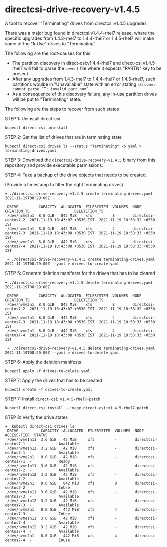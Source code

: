# directcsi-drive-recovery-v1.4.5
A tool to recover "Terminating" drives from directcsi:v1.4.5 upgrades

There was a major bug found in directcsi:v1.4.4-rhel7 release, where the specific upgrades from 1.4.3-rhel7 to 1.4.4-rhel7 or 1.4.5-rhel7 will make some of the "InUse" drives to "Terminating"

The following are the root-causes for this

- The partition discovery in direct-csi:v1.4.4-rhel7 and direct-csi:v1.4.5-rhel7 will fail to parse the `uevent` file where it expects "PARTN" key to be present.
- After any upgrades from 1.4.3-rhel7 to 1.4.4-rhel7 or 1.4.5-rhel7, such partitions woulbe in "Unavailable" state with an error stating `strconv: cannot parse “”: invalid part num”`
- As a consequence of this discovery failure, any in-use partition drives will be put to "Terminating" state.

The following are the steps to recover from such states

STEP 1: Uninstall direct-csi 

```
kubectl direct-csi uninstall
```

STEP 2: Get the list of drives that are in terminating state

```
kubectl direct-csi drives ls --status "Terminating" -o yaml > terminating-drives.yaml
```

STEP 3: Download the `directcsi-drive-recovery-v1.4.5` binary from this repository and provide executable permissions.

STEP 4: Take a backup of the drive objects that needs to be created. 

(Provide a timestamp to filter the right terminating drives)

```
➜ ./directcsi-drive-recovery-v1.4.5 create terminating-drives.yaml 2021-11-19T08:29:00Z 

 DRIVE         CAPACITY  ALLOCATED  FILESYSTEM  VOLUMES  NODE                 CREATION_TS                    DELETETION_TS                   
 /dev/nvme2n1  8.0 GiB   842 MiB    xfs         8        directcsi-centos7-2  2021-11-19 18:43:07 +0530 IST  2021-11-19 18:58:32 +0530 IST   
 /dev/nvme2n1  8.0 GiB   442 MiB    xfs         4        directcsi-centos7-3  2021-11-19 18:43:08 +0530 IST  2021-11-19 18:58:33 +0530 IST   
 /dev/nvme2n1  8.0 GiB   442 MiB    xfs         4        directcsi-centos7-4  2021-11-19 18:43:08 +0530 IST  2021-11-19 18:58:33 +0530 IST   
 
 ➜ ./directcsi-drive-recovery-v1.4.5 create terminating-drives.yaml 2021-11-19T08:29:00Z --yaml > drives-to-create.yaml
```

STEP 5: Generate deletion manifests for the drives that has to be cleared

```
➜ ./directcsi-drive-recovery-v1.4.5 delete terminating-drives.yaml 2021-11-19T08:29:00Z                                  

 DRIVE         CAPACITY  ALLOCATED  FILESYSTEM  VOLUMES  NODE                 CREATION_TS                    DELETETION_TS                   
 /dev/nvme2n1  8.0 GiB   842 MiB    xfs         8        directcsi-centos7-2  2021-11-19 18:43:07 +0530 IST  2021-11-19 18:58:32 +0530 IST   
 /dev/nvme2n1  8.0 GiB   442 MiB    xfs         4        directcsi-centos7-3  2021-11-19 18:43:08 +0530 IST  2021-11-19 18:58:33 +0530 IST   
 /dev/nvme2n1  8.0 GiB   442 MiB    xfs         4        directcsi-centos7-4  2021-11-19 18:43:08 +0530 IST  2021-11-19 18:58:33 +0530 IST
 
 ➜ ./directcsi-drive-recovery-v1.4.5 delete terminating-drives.yaml 2021-11-19T08:29:00Z --yaml > drives-to-delete.yaml
```

STEP 6: Apply the deletion manifests

```
kubectl apply -f drives-to-delete.yaml
```

STEP 7: Apply the drives that has to be created

```
kubectl create -f drives-to-create.yaml
```

STEP 7: Install `direct-csi:v1.4.5-rhel7-patch` 

```
kubectl direct-csi install --image direct-csi:v1.4.5-rhel7-patch
```

STEP 8: Verify the drive states

```
➜  kubectl direct-csi drives ls      
 DRIVE          CAPACITY  ALLOCATED  FILESYSTEM  VOLUMES  NODE                 ACCESS-TIER  STATUS        
 /dev/nvme1n11  3.6 GiB   42 MiB     xfs         -        directcsi-centos7-1  -            Available     
 /dev/nvme1n12  3.2 GiB   42 MiB     xfs         -        directcsi-centos7-1  -            Available     
 /dev/nvme2n1   8.0 GiB   42 MiB     xfs         -        directcsi-centos7-1  -            Ready         
 /dev/nvme1n11  3.6 GiB   42 MiB     xfs         -        directcsi-centos7-2  -            Available     
 /dev/nvme1n12  3.2 GiB   42 MiB     xfs         -        directcsi-centos7-2  -            Available     
 /dev/nvme2n1   8.0 GiB   842 MiB    xfs         8        directcsi-centos7-2  -            InUse         
 /dev/nvme1n11  3.6 GiB   42 MiB     xfs         -        directcsi-centos7-3  -            Available     
 /dev/nvme1n12  3.2 GiB   42 MiB     xfs         -        directcsi-centos7-3  -            Available     
 /dev/nvme2n1   8.0 GiB   442 MiB    xfs         4        directcsi-centos7-3  -            InUse         
 /dev/nvme1n11  3.6 GiB   42 MiB     xfs         -        directcsi-centos7-4  -            Available     
 /dev/nvme1n12  3.2 GiB   42 MiB     xfs         -        directcsi-centos7-4  -            Available     
 /dev/nvme2n1   8.0 GiB   442 MiB    xfs         4        directcsi-centos7-4  -            InUse   
```
